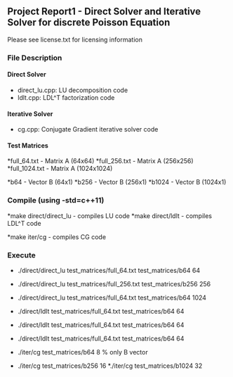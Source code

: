 ## Project Report1 - Direct Solver and Iterative Solver for discrete Poisson Equation
Please see license.txt for licensing information

### File Description
#### Direct Solver
* direct_lu.cpp: LU decomposition code
* ldlt.cpp: LDL^T factorization code
#### Iterative Solver
* cg.cpp: Conjugate Gradient iterative solver code
#### Test Matrices
*full_64.txt - Matrix A (64x64)
*full_256.txt - Matrix A (256x256)
*full_1024.txt - Matrix A (1024x1024)

*b64 - Vector B (64x1)
*b256 - Vector B (256x1)
*b1024 - Vector B (1024x1)

### Compile (using -std=c++11)
*make direct/direct_lu - compiles LU code
*make direct/ldlt - compiles LDL^T code

*make iter/cg - compiles CG code

### Execute
* ./direct/direct_lu test_matrices/full_64.txt test_matrices/b64 64
* ./direct/direct_lu test_matrices/full_256.txt test_matrices/b256 256
* ./direct/direct_lu test_matrices/full_64.txt test_matrices/b64 1024
* ./direct/ldlt test_matrices/full_64.txt test_matrices/b64 64
* ./direct/ldlt test_matrices/full_64.txt test_matrices/b64 64
* ./direct/ldlt test_matrices/full_64.txt test_matrices/b64 64

* ./iter/cg test_matrices/b64 8 % only B vector
* ./iter/cg test_matrices/b256 16
*./iter/cg test_matrices/b1024 32
